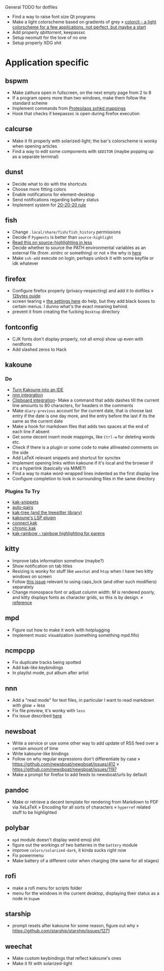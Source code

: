 General TODO for dotfiles
- Find a way to raise font size Qt programs
- Make a light colorscheme based on gradients of grey
	» [colorcli - a light colorscheme for a few applications. not perfect, but maybe a start](https://github.com/jonasjacek/colorcli)
- Add properly qbittorrent, keepassxc
- Setup neomutt for the love of no one
- Setup properly XDG shit

# Application specific

## bspwm
- Make zathura open in fullscreen, on the next empty page from 2 to 8
- If a program opens more than two windows, make them follow the standard scheme
- Implement commands from [Protesilaos sxhkd mappings](https://gitlab.com/protesilaos/dotfiles/-/tree/v2.2.0/bspwm/.config/sxhkd)
- Hook that checks if keepassxc is open during firefox execution

## calcurse
- Make it fit properly with solarized-light; the bar's colorscheme is wonky when opening articles
- Find a way to edit some components with `$EDITOR` (maybe popping up as a separate terminal)

## dunst
- Decide what to do with the shortcuts
- Choose more fitting colors
- Enable notifications for element-desktop
- Send notifications regarding battery status
- Implement system for [20-20-20 rule](https://www.healthline.com/health/eye-health/20-20-20-rule)

## fish
- Change `.local/share/fish/fish_history` permissions
- Decide if `Pygments` is better than `source-highlight`
- [Read this on source-highlighting in less](https://boredzo.org/blog/archives/2016-08-15/colorized-man-pages-understood-and-customized)
- Decide whether to source the PATH environmental variables as an external file (from .xinitrc or something) or not
	» the why is [here](https://fishshell.com/docs/current/index.html?highlight=fish_variables)
- Make `ssh-add` execute on login, perhaps unlock it with some keyfile or idk whatever

## firefox
- Configure firefox properly (privacy-respecting) and add it to dotfiles
	» [12bytes guide](https://12bytes.org/articles/tech/firefox/firefoxgecko-configuration-guide-for-privacy-and-performance-buffs)
- screen tearing
	» [the settings here](https://www.reddit.com/r/firefox/comments/gmm6ms/playing_youtube_with_video_in_the_background/fr4sqw4/?utm_source=reddit&utm_medium=web2x&context=3http) do help, but they add black boxes to certain menus. I dunno what's the exact meaning behind.
- prevent it from creating the fucking `Desktop` directory

## fontconfig
- CJK fonts don't display properly, not all emoji show up even with nerdfonts
- Add slashed zeros to Hack
 
## kakoune
### Do
- [Turn Kakoune into an IDE](https://discuss.kakoune.com/t/turn-kakoune-into-an-ide/1236-)
- [nnn integration](https://discuss.kakoune.com/t/nnn-integration/1095)
- [Clipboard integration](https://discuss.kakoune.com/t/clipboard-integration-with-registermodified/1150/12)- Make a command that adds dashes till the current line amounts to 80 characters, for headers in the comments
- Make `diary-previous` account for the current date, that is choose last entry if the date is one day more, and the entry before the last if its the same as the current date
- Make a hook for markdown files that adds two spaces at the end of each line if absent
- Get some decent insert mode mappings, like `Ctrl-w` for deleting words etc.
- Check if there is a plugin or some code to make allineated comments on the side
- Add LaTeX relevant snippets and shortcut for synctex
- Implement opening links within kakoune if it's local and the browser if it's a hyperlink (basically via MIME?)
- Find a way to make word-wrapped lines indented as the first display line
- Configure completion to look in surrounding files in the same directory
### Plugins To Try
- [kak-snippets](https://github.com/alexherbo2/snippets.kak)
- [auto-pairs](https://github.com/alexherbo2/auto-pairs.kak)
- [kak-tree (and the treesitter library)](https://github.com/ul/kak-tree)
- [kakoune's LSP plugin](https://github.com/ul/kak-lsp)
- [connect.kak](https://github.com/alexherbo2/connect.kak)
- [chronic.kak](https://github.com/alexherbo2/chronic.kak)
- [kak-rainbow - rainbow highlighting for parens](https://github.com/bodhizafa/kak-rainbow)

## kitty
- Improve tabs information somehow (maybe?)
- Show notification on tab titles
- Resizing is wonky for stuff like `weechat` and `htop` when I have two kitty windows on screen
- Follow [this issue](https://github.com/kovidgoyal/kitty/issues/1990) relevant to using caps_lock (and other such modifiers) separately
- Change monospace font or adjust column width: *M* is rendered poorly, and kitty displays fonts as character grids, so this is by design.
	» [reference](https://github.com/kovidgoyal/kitty/issues/1960 )
	
## mpd
- Figure out how to make it work with hotplugging
- Implement music visualization (something something mpd.fifo)
 
## ncmpcpp
- Fix duplicate tracks being spotted
- Add kak-like keybindings
- In playlist mode, put album after artist

## nnn
- Add a "read mode" for text files, in particular I want to read markdown with glow + less
- Fix file preview, it's wonky with `less`
- Fix issue described [here](https://github.com/jarun/nnn/issues/759)

## newsboat
- Write a service or use some other way to add update of RSS feed over a certain amount of time
- Write kakoune-like bindings
- Follow on why regular expressions don't differentiate by case
	» https://github.com/newsboat/newsboat/issues/412
	» https://github.com/newsboat/newsboat/issues/1197
- Make a prompt for firefox to add feeds to newsboat/urls by default
 
## pandoc
- Make or retrieve a decent template for rendering from Markdown to PDF via XeLaTeX
	» Encoding for all sorts of characters 
	» `hyperref` related stuff to be highlighted
 
## polybar
- `mpd` module doesn't display weird emoji shit
- figure out the workings of two batteries in the `battery` module
- improve `colors/solarized-dark`, it kinda sucks right now
- Fix powermenu
- Make battery of a different color when charging (the same for all stages)

## rofi
- make a rofi menu for scripts folder
- menu for the windows in the current desktop, displaying their status as a node in `bspwm`

## starship
- prompt resets after kakoune for some reason, figure out why
	» https://github.com/starship/starship/issues/1271

<!-- ## sxhkd -->

## weechat
- Make custom keybindings that reflect kakoune's ones
- Make it fit with solarized-light
